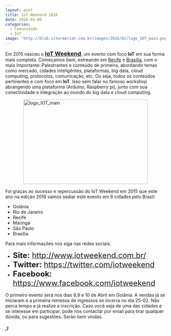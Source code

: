 ```yaml
---
layout: post
title: IoT Weekend 2016
date: 2016-02-08
categories:
  - Comunidade
  - IoT
image: "http://blob.vitormeriat.com.br/images/2016/02/logo_IOT_main.png"
---
```

Em 2015 nasceu o<strong><font size="4"> </font></strong><a href="http://www.iotweekend.com.br/" target="_blank"><strong><font size="4">IoT Weekend</font></strong></a>, um evento com foco <strong>IoT</strong> em sua forma mais completa. Começamos bem, estreando em <a href="http://www.iotweekend.com.br/2015/Recife/index.html" target="_blank">Recife</a> e <a href="http://www.iotweekend.com.br/2015/Brasilia/index.html" target="_blank">Brasília</a>, com o mais importante: Palestrantes e conteúdo de primeira, abordando temas como mercado, cidades inteligêntes, plataformas, big data, cloud computing, protocolos, comunicação, etc. Ou seja, todos os conteúdos pertinentes e com foco em <strong>IoT</strong>. Isso sem falar no famoso workshop abrangendo uma plataforma (Arduino, Raspberry pi), junto com sua conectividade e integração ao mundo do big data e cloud computing.

<p align="justify"><a href="http://blob.vitormeriat.com.br/images/2016/02/logo_IOT_main.png"><img title="logo_IOT_main" style="border-top: 0px; border-right: 0px; background-image: none; border-bottom: 0px; float: none; padding-top: 0px; padding-left: 0px; margin-left: auto; border-left: 0px; display: block; padding-right: 0px; margin-right: auto" border="0" alt="logo_IOT_main" src="http://blob.vitormeriat.com.br/images/2016/02/logo_IOT_main.png" width="390" height="265" /></a></p>

Foi graças ao sucesso e repercussão do IoT Weekend em 2015 que este ano na edição 2016 vamos sediar este evento em 6 cidades pelo Brasil:

* Goiânia
* Rio de Janeiro
* Recife
* Maringá
* São Paulo
* Brasília

Para mais informações nos siga nas redes sociais:

<ul>
<li><font size="5"><strong>Site:</strong> </font><a title="http://www.iotweekend.com.br/" href="http://www.iotweekend.com.br/"><font size="5">http://www.iotweekend.com.br/</font></a></li>
<li><font size="5"><strong>Twitter:</strong> </font><a title="https://twitter.com/iotweekend" href="https://twitter.com/iotweekend"><font size="5">https://twitter.com/iotweekend</font></a></li>
<li><font size="5"><strong>Facebook:</strong> </font><a title="https://www.facebook.com/iotweekend" href="https://www.facebook.com/iotweekend"><font size="5">https://www.facebook.com/iotweekend</font></a></li>
</ul>

O primeiro evento será nos dias 8,9 e 10 de Abril em Goiânia. A vendas já se iniciaram e a primeira remessa de ingressos se incerra no dia 25-02. Não perca tempo e já realize a inscrição. Caso você seja de uma das cidades e se interesse em participar, pode nos contactar por email para tirar qualquer dúvida, ou para sugestões. Serão bem vindas.

##### ;)
